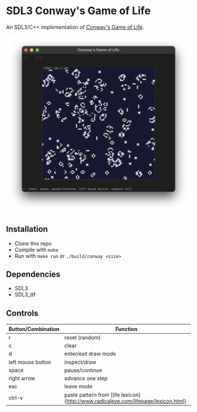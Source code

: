 SDL3 Conway's Game of Life
======

An SDL3/C++ implementation of [Conway's Game of Life](https://en.wikipedia.org/wiki/Conway%27s_Game_of_Life).  

![SDL3Conway Screenshot](/resources/conway_screenshot.png?raw=true "SDL3 Conway's Game of Life Screenshot")

Installation
--------------------
- Clone this repo
- Compile with ```make``` 
- Run with ```make run``` or  ```./build/conway <size>```


Dependencies
--------------------
- SDL3
- SDL3_ttf

Controls
--------------------

|Button/Combination | Function                                        |
|-------------------|-------------------------------------------------|
| r                 | reset (random)                                  |
| c                 | clear                                           |
| d                 | enter/exit draw mode                            |
| left mouse button | inspect/draw                                    |
| space             | pause/continue                                  |
| right arrow       | advance one step                                |
| esc               | leave mode                                      |
| ctrl-v            | paste pattern from [life lexicon]{http://www.radicaleye.com/lifepage/lexicon.html} |
